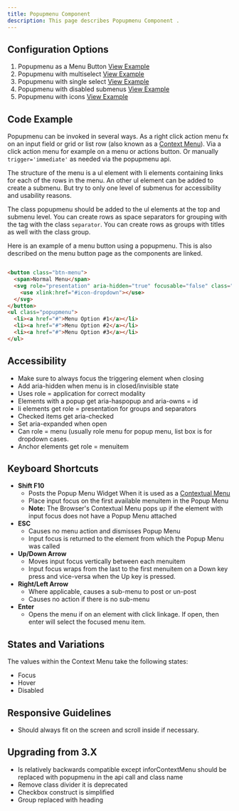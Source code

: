 ```yaml
---
title: Popupmenu Component 
description: This page describes Popupmenu Component .
---
```


## Configuration Options

1. Popupmenu as a Menu Button [View Example]( ../components/popupmenu/example-menubutton)
2. Popupmenu with multiselect [View Example]( ../components/popupmenu/example-selectable-multiple)
3. Popupmenu with single select [View Example]( ../components/popupmenu/example-selectable)
4. Popupmenu with disabled submenus [View Example]( ../components/popupmenu/example-disabled-submenus)
5. Popupmenu with icons [View Example]( ../components/popupmenu/example-icons)

## Code Example

Popupmenu can be invoked in several ways. As a right click action menu fx on an input field or grid or list row (also known as a [ Context Menu]( ../components/contextmenu)). Via a click action menu for example on a menu or actions button. Or manually `trigger='immediate'` as needed via the popupmenu api.

The structure of the menu is a ul element with li elements containing links for each of the rows in the menu. An other ul element can be added to create a submenu. But try to only one level of submenus for accessibility and usability reasons.

The class popupmenu should be added to the ul elements at the top and submenu level. You can create rows as space separators for grouping with the tag with the class `separator`. You can create rows as groups with titles as well with the class group.

Here is an example of a menu button using a popupmenu. This is also described on the menu button page as the components are linked.

```html

<button class="btn-menu">
  <span>Normal Menu</span>
  <svg role="presentation" aria-hidden="true" focusable="false" class="icon icon-dropdown">
    <use xlink:href="#icon-dropdown"></use>
  </svg>
</button>
<ul class="popupmenu">
  <li><a href="#">Menu Option #1</a></li>
  <li><a href="#">Menu Option #2</a></li>
  <li><a href="#">Menu Option #3</a></li>
</ul>


```

## Accessibility

-   Make sure to always focus the triggering element when closing
-   Add aria-hidden when menu is in closed/invisible state
-   Uses role = application for correct modality
-   Elements with a popup get aria-haspopup and aria-owns = id
-   li elements get role = presentation for groups and separators
-   Checked items get aria-checked
-   Set aria-expanded when open
-   Can role = menu (usually role menu for popup menu, list box is for dropdown cases.
-   Anchor elements get role = menuitem

## Keyboard Shortcuts

-   **Shift F10**
    -   Posts the Popup Menu Widget When it is used as a [Contextual Menu](http://en.wikipedia.org/wiki/Context_menu)
    -   Place input focus on the first available menuitem in the Popup Menu
    -   **Note:** The Browser's Contextual Menu pops up if the element with input focus does not have a Popup Menu attached
-   **ESC**
    -   Causes no menu action and dismisses Popup Menu
    -   Input focus is returned to the element from which the Popup Menu was called
-   **Up/Down Arrow**
    -   Moves input focus vertically between each menuitem
    -   Input focus wraps from the last to the first menuitem on a Down key press and vice-versa when the Up key is pressed.
-   **Right/Left Arrow**
    -   Where applicable, causes a sub-menu to post or un-post
    -   Causes no action if there is no sub-menu
-   **Enter**
    -   Opens the menu if on an element with click linkage. If open, then enter will select the focused menu item.

## States and Variations

The values within the Context Menu take the following states:

-   Focus
-   Hover
-   Disabled

## Responsive Guidelines

-   Should always fit on the screen and scroll inside if necessary.

## Upgrading from 3.X

-   Is relatively backwards compatible except inforContextMenu should be replaced with popupmenu in the api call and class name
-   Remove class divider it is deprecated
-   Checkbox construct is simplified
-   Group replaced with heading
